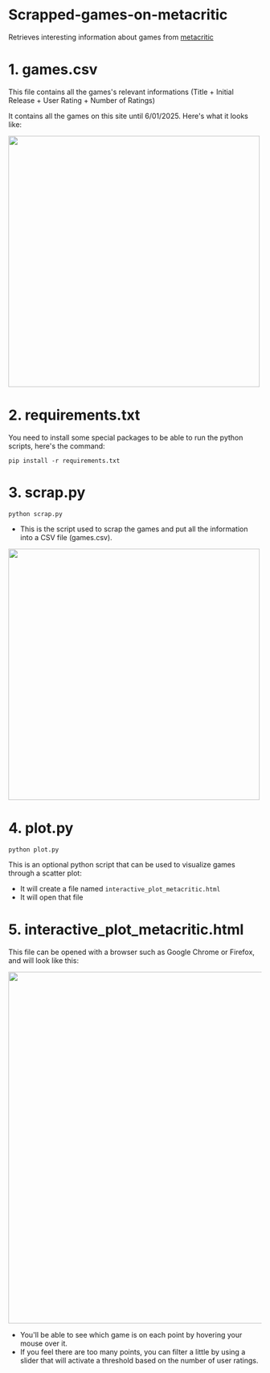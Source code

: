 # Scrapped-games-on-metacritic
Retrieves interesting information about games from [metacritic](https://www.metacritic.com/browse/game/all/all/all-time/userscore/?releaseYearMin=1958&releaseYearMax=2025&page=1)

# 1. games.csv
This file contains all the games's relevant informations (Title + Initial Release + User Rating + Number of Ratings)

It contains all the games on this site until 6/01/2025. Here's what it looks like:

<img src="https://github.com/user-attachments/assets/b78a02bb-fd1c-4caf-98a7-517ae523a34e" width="500" />

# 2. requirements.txt
You need to install some special packages to be able to run the python scripts, here's the command:
```
pip install -r requirements.txt
```

# 3. scrap.py
```
python scrap.py
```
- This is the script used to scrap the games and put all the information into a CSV file (games.csv).

<img src="https://github.com/user-attachments/assets/009535a6-1105-4bf2-a323-4a176de2ce06" width="500" />

# 4. plot.py
```
python plot.py
```
This is an optional python script that can be used to visualize games through a scatter plot:
- It will create a file named ```interactive_plot_metacritic.html```
- It will open that file

# 5. interactive_plot_metacritic.html
This file can be opened with a browser such as Google Chrome or Firefox, and will look like this:

<img src="https://github.com/user-attachments/assets/e0d9b11e-fe3f-4284-a7b2-e2cd965b69b7" width="700" />

- You'll be able to see which game is on each point by hovering your mouse over it.
- If you feel there are too many points, you can filter a little by using a slider that will activate a threshold based on the number of user ratings.
